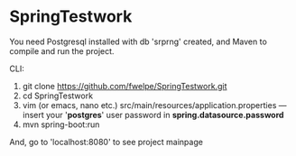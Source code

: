 # SpringTestwork
You need Postgresql installed with db 'srprng' created, and Maven to compile and run the project.


CLI:
1. git clone https://github.com/fwelpe/SpringTestwork.git
2. cd SpringTestwork
3. vim (or emacs, nano etc.) src/main/resources/application.properties — insert your '<b>postgres</b>' user password in <b>spring.datasource.password</b>
4. mvn spring-boot:run

And, go to 'localhost:8080' to see project mainpage
